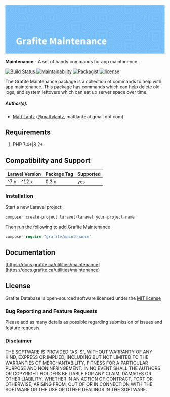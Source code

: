 ![Grafite Maintenance](GrafiteMaintenance-banner.png)

**Maintenance** - A set of handy commands for app maintanence.

[![Build Status](https://github.com/GrafiteInc/Maintenance/actions/workflows/php-package-tests.yml/badge.svg?branch=main)](https://github.com/GrafiteInc/Maintenance/actions/workflows/php-package-tests.yml)
[![Maintainability](https://qlty.sh/badges/3d7cf51b-5cc4-484f-afba-53a0e79a0644/maintainability.svg)](https://qlty.sh/gh/GrafiteInc/projects/Maintenance)
[![Packagist](https://img.shields.io/packagist/dt/grafite/maintenance.svg)](https://packagist.org/packages/grafite/maintenance)
[![license](https://img.shields.io/github/license/mashape/apistatus.svg)](https://packagist.org/packages/grafite/maintenance)

The Grafite Maintenance package is a collection of commands to help with app maintenance. This package has commands which can help delete old logs, and system leftovers which can eat up server space over time.

##### Author(s):
* [Matt Lantz](https://github.com/mlantz) ([@mattylantz](http://twitter.com/mattylantz), mattlantz at gmail dot com)

## Requirements

1. PHP 7.4+|8.2+

## Compatibility and Support

| Laravel Version | Package Tag | Supported |
|-----------------|-------------|-----------|
| ^7.x - ^12.x | 0.3.x | yes |

### Installation

Start a new Laravel project:
```php
composer create-project laravel/laravel your-project-name
```

Then run the following to add Grafite Maintenance
```php
composer require "grafite/maintenance"
```

## Documentation

[https://docs.grafite.ca/utilities/maintenance](https://docs.grafite.ca/utilities/maintenance)

## License
Grafite Database is open-sourced software licensed under the [MIT license](http://opensource.org/licenses/MIT)

### Bug Reporting and Feature Requests
Please add as many details as possible regarding submission of issues and feature requests

### Disclaimer
THE SOFTWARE IS PROVIDED "AS IS", WITHOUT WARRANTY OF ANY KIND, EXPRESS OR IMPLIED, INCLUDING BUT NOT LIMITED TO THE WARRANTIES OF MERCHANTABILITY, FITNESS FOR A PARTICULAR PURPOSE AND NONINFRINGEMENT. IN NO EVENT SHALL THE AUTHORS OR COPYRIGHT HOLDERS BE LIABLE FOR ANY CLAIM, DAMAGES OR OTHER LIABILITY, WHETHER IN AN ACTION OF CONTRACT, TORT OR OTHERWISE, ARISING FROM, OUT OF OR IN CONNECTION WITH THE SOFTWARE OR THE USE OR OTHER DEALINGS IN THE SOFTWARE.
